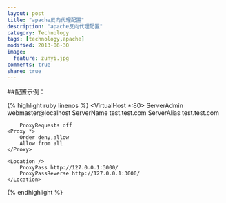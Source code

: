 ```yaml
---
layout: post
title: "apache反向代理配置"
description: "apache反向代理配置"
category: Technology
tags: [technology,apache]
modified: 2013-06-30
image:
  feature: zunyi.jpg
comments: true
share: true
---
```


##配置示例：

{% highlight ruby linenos %}
<VirtualHost *:80>
        ServerAdmin webmaster@localhost
        ServerName test.test.com
        ServerAlias test.test.com

        ProxyRequests off
    <Proxy *>
        Order deny,allow
        Allow from all
    </Proxy>

    <Location />
        ProxyPass http://127.0.0.1:3000/
        ProxyPassReverse http://127.0.0.1:3000/
    </Location>
</VirtualHost>
{% endhighlight %}



